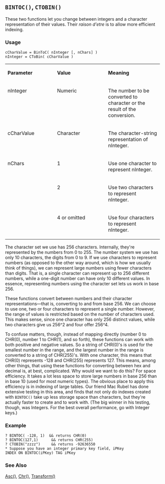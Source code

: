 ## `BINTOC()`, `CTOBIN()`

These two functions let you change between integers and a character representation of their values. Their *raison d'etre* is to allow more efficient indexing.

### Usage

```foxpro
cCharValue = BinToC( nInteger [, nChars] )
nInteger = CToBin( cCharValue )
```
<table>
<tr>
  <td width="32%" valign="top">
  <p><b>Parameter</b></p>
  </td>
  <td width="23%" valign="top">
  <p><b>Value</b></p>
  </td>
  <td width="45%" valign="top">
  <p><b>Meaning</b></p>
  </td>
 </tr>
<tr>
  <td width="32%" valign="top">
  <p>nInteger</p>
  </td>
  <td width="23%" valign="top">
  <p>Numeric</p>
  </td>
  <td width="45%" valign="top">
  <p>The number to be converted to character or the result of the conversion.</p>
  </td>
 </tr>
<tr>
  <td width="32%" valign="top">
  <p>cCharValue</p>
  </td>
  <td width="23%" valign="top">
  <p>Character</p>
  </td>
  <td width="45%" valign="top">
  <p>The character-string representation of nInteger.</p>
  </td>
 </tr>
<tr>
  <td width="32%" rowspan="3" valign="top">
  <p>nChars</p>
  </td>
  <td width="23%" valign="top">
  <p>1</p>
  </td>
  <td width="45%" valign="top">
  <p>Use one character to represent nInteger.</p>
  </td>
 </tr>
<tr>
  <td width="33%" valign="top">
  <p>2</p>
  </td>
  <td width="67%" valign="top">
  <p>Use two characters to represent nInteger.</p>
  </td>
 </tr>
<tr>
  <td width="33%" valign="top">
  <p>4 or omitted</p>
  </td>
  <td width="67%" valign="top">
  <p>Use four characters to represent nInteger.</p>
  </td>
 </tr>
</table>

The character set we use has 256 characters. Internally, they're represented by the numbers from 0 to 255. The number system we use has only 10 characters, the digits from 0 to 9. If we use characters to represent numbers (as opposed to the other way around, which is how we usually think of things), we can represent large numbers using fewer characters than digits. That is, a single character can represent up to 256 different numbers, while a one-digit number can have only 10 different values. In essence, representing numbers using the character set lets us work in base 256.

These functions convert between numbers and their character representations&mdash;that is, converting to and from base 256. We can choose to use one, two or four characters to represent a single number. However, the range of values is restricted based on the number of characters used. This makes sense, since one character has only 256 distinct values, while two characters give us 256^2 and four offer 256^4.

To confuse matters, though, instead of mapping directly (number 0 to CHR(0), number 1 to CHR(1), and so forth), these functions can work with both positive and negative values. So a string of CHR(0)'s is used for the smallest number in the range, and the largest number in the range is converted to a string of CHR(255)'s. With one character, this means that CHR(0) represents -128 and CHR(255) represents 127. This means, among other things, that using these functions for converting between hex and decimal is, at best, complicated. Why would we want to do this? For space efficiency. It takes a lot less space to store large numbers in base 256 than in base 10 (used for most numeric types). The obvious place to apply this efficiency is in indexing of large tables. Our friend Mac Rubel has done extensive testing in this area, and finds that not only do indexes created with `BINTOC()` take up less storage space than characters, but they're actually faster to create and to work with. (The big winner in his testing, though, was Integers. For the best overall performance, go with Integer keys.)

### Example

```foxpro
? BINTOC( -128, 1)  && returns CHR(0)
? BINTOC(127,1)      && returns CHR(255)
? CTOBIN("zzzz")     && returns -92636550
* Suppose you have an integer primary key field, iPKey
INDEX ON BINTOC(iPKey) TAG iPKey
```
### See Also

[Asc()](s4g003.md), [Chr()](s4g003.md), [Transform()](s4g025.md)